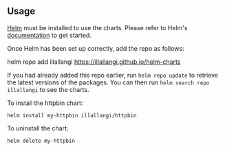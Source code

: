 ## Usage

[Helm](https://helm.sh) must be installed to use the charts.  Please refer to
Helm's [documentation](https://helm.sh/docs) to get started.

Once Helm has been set up correctly, add the repo as follows:

  helm repo add illallangi https://illallangi.github.io/helm-charts

If you had already added this repo earlier, run `helm repo update` to retrieve
the latest versions of the packages.  You can then run `helm search repo
illallangi` to see the charts.

To install the httpbin chart:

    helm install my-httpbin illallangi/httpbin

To uninstall the chart:

    helm delete my-httpbin
